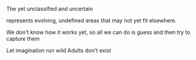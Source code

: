 The yet unclassified and uncertain

represents evolving, undefined areas that may not yet fit elsewhere.

We don't know how it works yet, so all we can do is guess and then try to capture them

Let imagination run wild
Adults don't exist